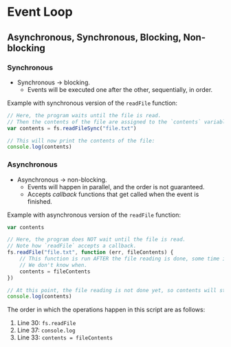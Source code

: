 # Event Loop

## Asynchronous, Synchronous, Blocking, Non-blocking

### Synchronous
* Synchronous -> blocking.
    * Events will be executed one after the other, sequentially, in order.

Example with synchronous version of the `readFile` function:
```js
// Here, the program waits until the file is read.
// Then the contents of the file are assigned to the `contents` variable.
var contents = fs.readFileSync("file.txt")

// This will now print the contents of the file:
console.log(contents)
```

### Asynchronous
* Asynchronous -> non-blocking.
    * Events will happen in parallel, and the order is not guaranteed.
    * Accepts *callback* functions that get called when the event is finished.

Example with asynchronous version of the `readFile` function:
```js
var contents

// Here, the program does NOT wait until the file is read.
// Note how `readFile` accepts a callback.
fs.readFile("file.txt", function (err, fileContents) {
    // This function is run AFTER the file reading is done, some time in the future.
    // We don't know when.
    contents = fileContents
})

// At this point, the file reading is not done yet, so contents will still be empty!
console.log(contents)
```
The order in which the operations happen in this script are as follows:
1. Line 30: `fs.readFile`
2. Line 37: `console.log`
3. Line 33: `contents = fileContents`
